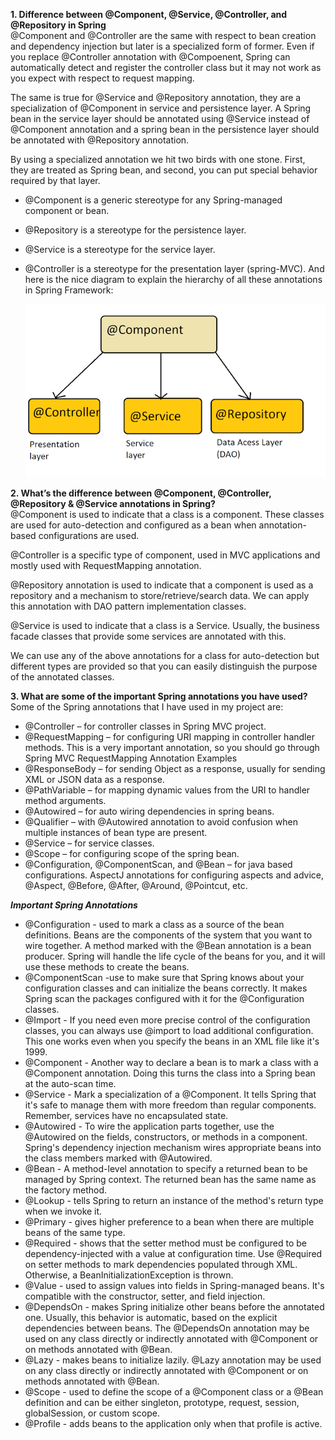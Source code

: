 **1. Difference between @Component, @Service, @Controller, and @Repository in Spring**  
@Component and @Controller are the same with respect to bean creation and dependency injection but later is a specialized form of former. Even if you replace @Controller annotation with @Compoenent, Spring can automatically detect and register the controller class but it may not work as you expect with respect to request mapping.

The same is true for @Service and @Repository annotation, they are a specialization of @Component in service and persistence layer. A Spring bean in the service layer should be annotated using @Service instead of @Component annotation and a spring bean in the persistence layer should be annotated with @Repository annotation.

By using a specialized annotation we hit two birds with one stone. First, they are treated as Spring bean, and second, you can put special behavior required by that layer.

- @Component is a generic stereotype for any Spring-managed component or bean.
- @Repository is a stereotype for the persistence layer.
- @Service is a stereotype for the service layer.
- @Controller is a stereotype for the presentation layer (spring-MVC).
  And here is the nice diagram to explain the hierarchy of all these annotations in Spring Framework:

  ![Component Annotation](../Screenshots/Component_Annotation.png)

**2. What’s the difference between @Component, @Controller, @Repository & @Service annotations in Spring?**  
@Component is used to indicate that a class is a component. These classes are used for auto-detection and configured as a bean when annotation-based configurations are used.

@Controller is a specific type of component, used in MVC applications and mostly used with RequestMapping annotation.

@Repository annotation is used to indicate that a component is used as a repository and a mechanism to store/retrieve/search data. We can apply this annotation with DAO pattern implementation classes.

@Service is used to indicate that a class is a Service. Usually, the business facade classes that provide some services are annotated with this.

We can use any of the above annotations for a class for auto-detection but different types are provided so that you can easily distinguish the purpose of the annotated classes.

**3. What are some of the important Spring annotations you have used?**  
Some of the Spring annotations that I have used in my project are:

- @Controller – for controller classes in Spring MVC project.
- @RequestMapping – for configuring URI mapping in controller handler methods. This is a very important annotation, so you should go through Spring MVC RequestMapping Annotation Examples
- @ResponseBody – for sending Object as a response, usually for sending XML or JSON data as a response.
- @PathVariable – for mapping dynamic values from the URI to handler method arguments.
- @Autowired – for auto wiring dependencies in spring beans.
- @Qualifier – with @Autowired annotation to avoid confusion when multiple instances of bean type are present.
- @Service – for service classes.
- @Scope – for configuring scope of the spring bean.
- @Configuration, @ComponentScan, and @Bean – for java based configurations.
AspectJ annotations for configuring aspects and advice, @Aspect, @Before, @After, @Around, @Pointcut, etc.

**_Important Spring Annotations_**

- @Configuration - used to mark a class as a source of the bean definitions. Beans are the components of the system that you want to wire together. A method marked with the @Bean annotation is a bean producer. Spring will handle the life cycle of the beans for you, and it will use these methods to create the beans.
- @ComponentScan -use to make sure that Spring knows about your configuration classes and can initialize the beans correctly. It makes Spring scan the packages configured with it for the @Configuration classes.
- @Import - If you need even more precise control of the configuration classes, you can always use @import to load additional configuration. This one works even when you specify the beans in an XML file like it's 1999.
- @Component - Another way to declare a bean is to mark a class with a @Component annotation. Doing this turns the class into a Spring bean at the auto-scan time.
- @Service - Mark a specialization of a @Component. It tells Spring that it's safe to manage them with more freedom than regular components. Remember, services have no encapsulated state.
- @Autowired - To wire the application parts together, use the @Autowired on the fields, constructors, or methods in a component. Spring's dependency injection mechanism wires appropriate beans into the class members marked with @Autowired.
- @Bean - A method-level annotation to specify a returned bean to be managed by Spring context. The returned bean has the same name as the factory method.
- @Lookup - tells Spring to return an instance of the method's return type when we invoke it.
- @Primary - gives higher preference to a bean when there are multiple beans of the same type.
- @Required - shows that the setter method must be configured to be dependency-injected with a value at configuration time. Use @Required on setter methods to mark dependencies populated through XML. Otherwise, a BeanInitializationException is thrown.
- @Value - used to assign values into fields in Spring-managed beans. It's compatible with the constructor, setter, and field injection.
- @DependsOn - makes Spring initialize other beans before the annotated one. Usually, this behavior is automatic, based on the explicit dependencies between beans. The @DependsOn annotation may be used on any class directly or indirectly annotated with @Component or on methods annotated with @Bean.
- @Lazy - makes beans to initialize lazily. @Lazy annotation may be used on any class directly or indirectly annotated with @Component or on methods annotated with @Bean.
- @Scope - used to define the scope of a @Component class or a @Bean definition and can be either singleton, prototype, request, session, globalSession, or custom scope.
- @Profile - adds beans to the application only when that profile is active.